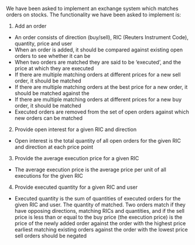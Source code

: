 We have been asked to implement an exchange system which matches orders on stocks. The functionality we have been asked to implement is:

1. Add an order
  * An order consists of direction (buy/sell), RIC (Reuters Instrument Code), quantity, price and user
  * When an order is added, it should be compared against existing open orders to see whether it can be 
  * When two orders are matched they are said to be ‘executed’, and the price at which they are executed 
  * If there are multiple matching orders at different prices for a new sell order, it should be matched 
  * If there are multiple matching orders at the best price for a new order, it should be matched against the 
  * If there are multiple matching orders at different prices for a new buy order, it should be matched 
  * Executed orders are removed from the set of open orders against which new orders can be matched
2. Provide open interest for a given RIC and direction
  * Open interest is the total quantity of all open orders for the given RIC and direction at each price point
3. Provide the average execution price for a given RIC
  * The average execution price is the average price per unit of all executions for the given RIC
4. Provide executed quantity for a given RIC and user
  * Executed quantity is the sum of quantities of executed orders for the given RIC and user. The quantity of matched. 
Two orders match if they have opposing directions, matching RICs and quantities, and if the sell price is less than or equal to the buy price
(the execution price) is the price of the newly added order against the order with the highest price earliest matching existing orders against the order with the lowest price
sell orders should be negated
